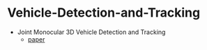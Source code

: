 # Vehicle-Detection-and-Tracking
* Joint Monocular 3D Vehicle Detection and Tracking
  + [paper](https://arxiv.org/pdf/1811.10742.pdf)

